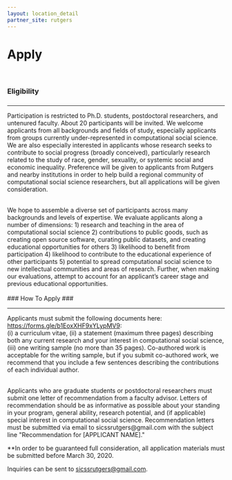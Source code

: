 ```yaml
---
layout: location_detail
partner_site: rutgers
---
```


<h1 class="display-4">Apply</h1>
<br />

### Eligibility
### <a name="eligibility"></a>

---

Participation is restricted to Ph.D. students, postdoctoral researchers, and untenured faculty. About 20 participants will be invited. We welcome applicants from all backgrounds and fields of study, especially applicants from groups currently under-represented in computational social science. We are also especially interested in applicants whose research seeks to contribute to social progress (broadly conceived), particularly research related to the study of race, gender, sexuality, or systemic social and economic inequality. Preference will be given to applicants from Rutgers and nearby institutions in order to help build a regional community of computational social science researchers, but all applications will be given consideration.
<br />

<br />
We hope to assemble a diverse set of participants across many backgrounds and levels of expertise. We evaluate applicants along a number of dimensions: 1) research and teaching in the area of computational social science 2) contributions to public goods, such as creating open source software, curating public datasets, and creating educational opportunities for others 3) likelihood to benefit from participation 4) likelihood to contribute to the educational experience of other participants 5) potential to spread computational social science to new intellectual communities and areas of research. Further, when making our evaluations, attempt to account for an applicant’s career stage and previous educational opportunities.
<br />



<br />
### How To Apply
### <a name="how_to_apply"></a>

---

Applicants must submit the following documents here: https://forms.gle/b1EoxXHF9xYLypMV9: 
<br />
(i) a curriculum vitae, (ii) a statement (maximum three pages) describing both any current research and your interest in computational social science, (iii) one writing sample (no more than 35 pages). Co-authored work is acceptable for the writing sample, but if you submit co-authored work, we recommend that you include a few sentences describing the contributions of each individual author. 
<br />

<br />
Applicants who are graduate students or postdoctoral researchers must submit one letter of recommendation from a faculty advisor. Letters of recommendation should be as informative as possible about your standing in your program, general ability, research potential, and (if applicable) special interest in computational social science. Recommendation letters must be submitted via email to sicssrutgers@gmail.com with the subject line "Recommendation for [APPLICANT NAME]."

**In order to be guaranteed full consideration, all application materials must be submitted before March 30, 2020.

Inquiries can be sent to sicssrutgers@gmail.com.

